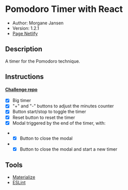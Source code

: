 # Pomodoro Timer with React

-   Author: Morgane Jansen
-   Version: 1.2.1
-   [Page Netlify](https://morgane-pomodoro.netlify.com/)

## Description

A timer for the Pomodoro technique.

## Instructions

#### [Challenge repo](https://github.com/becodeorg/LIE-Jepsen-2.14/tree/master/03-the-mountain/02-pomodoro)

-   [x] Big timer
-   [x] "+" and "-" buttons to adjust the minutes counter
-   [x] Button start/stop to toggle the timer
-   [x] Reset button to reset the timer
-   [x] Modal triggered by the end of the timer, with:
-   -   [x] Button to close the modal
-   -   [x] Button to close the modal and start a new timer

## Tools

-   [Materialize](https://materializecss.com/)
-   [ESLint](https://eslint.org/)
